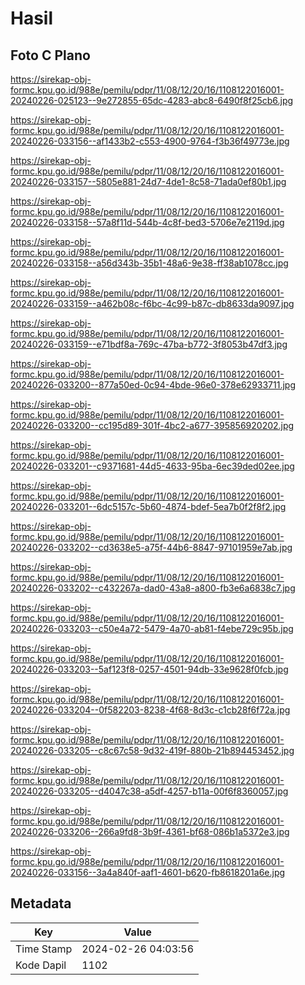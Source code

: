 # Hasil

## Foto C Plano

https://sirekap-obj-formc.kpu.go.id/988e/pemilu/pdpr/11/08/12/20/16/1108122016001-20240226-025123--9e272855-65dc-4283-abc8-6490f8f25cb6.jpg

https://sirekap-obj-formc.kpu.go.id/988e/pemilu/pdpr/11/08/12/20/16/1108122016001-20240226-033156--af1433b2-c553-4900-9764-f3b36f49773e.jpg

https://sirekap-obj-formc.kpu.go.id/988e/pemilu/pdpr/11/08/12/20/16/1108122016001-20240226-033157--5805e881-24d7-4de1-8c58-71ada0ef80b1.jpg

https://sirekap-obj-formc.kpu.go.id/988e/pemilu/pdpr/11/08/12/20/16/1108122016001-20240226-033158--57a8f11d-544b-4c8f-bed3-5706e7e2119d.jpg

https://sirekap-obj-formc.kpu.go.id/988e/pemilu/pdpr/11/08/12/20/16/1108122016001-20240226-033158--a56d343b-35b1-48a6-9e38-ff38ab1078cc.jpg

https://sirekap-obj-formc.kpu.go.id/988e/pemilu/pdpr/11/08/12/20/16/1108122016001-20240226-033159--a462b08c-f6bc-4c99-b87c-db8633da9097.jpg

https://sirekap-obj-formc.kpu.go.id/988e/pemilu/pdpr/11/08/12/20/16/1108122016001-20240226-033159--e71bdf8a-769c-47ba-b772-3f8053b47df3.jpg

https://sirekap-obj-formc.kpu.go.id/988e/pemilu/pdpr/11/08/12/20/16/1108122016001-20240226-033200--877a50ed-0c94-4bde-96e0-378e62933711.jpg

https://sirekap-obj-formc.kpu.go.id/988e/pemilu/pdpr/11/08/12/20/16/1108122016001-20240226-033200--cc195d89-301f-4bc2-a677-395856920202.jpg

https://sirekap-obj-formc.kpu.go.id/988e/pemilu/pdpr/11/08/12/20/16/1108122016001-20240226-033201--c9371681-44d5-4633-95ba-6ec39ded02ee.jpg

https://sirekap-obj-formc.kpu.go.id/988e/pemilu/pdpr/11/08/12/20/16/1108122016001-20240226-033201--6dc5157c-5b60-4874-bdef-5ea7b0f2f8f2.jpg

https://sirekap-obj-formc.kpu.go.id/988e/pemilu/pdpr/11/08/12/20/16/1108122016001-20240226-033202--cd3638e5-a75f-44b6-8847-97101959e7ab.jpg

https://sirekap-obj-formc.kpu.go.id/988e/pemilu/pdpr/11/08/12/20/16/1108122016001-20240226-033202--c432267a-dad0-43a8-a800-fb3e6a6838c7.jpg

https://sirekap-obj-formc.kpu.go.id/988e/pemilu/pdpr/11/08/12/20/16/1108122016001-20240226-033203--c50e4a72-5479-4a70-ab81-f4ebe729c95b.jpg

https://sirekap-obj-formc.kpu.go.id/988e/pemilu/pdpr/11/08/12/20/16/1108122016001-20240226-033203--5af123f8-0257-4501-94db-33e9628f0fcb.jpg

https://sirekap-obj-formc.kpu.go.id/988e/pemilu/pdpr/11/08/12/20/16/1108122016001-20240226-033204--0f582203-8238-4f68-8d3c-c1cb28f6f72a.jpg

https://sirekap-obj-formc.kpu.go.id/988e/pemilu/pdpr/11/08/12/20/16/1108122016001-20240226-033205--c8c67c58-9d32-419f-880b-21b894453452.jpg

https://sirekap-obj-formc.kpu.go.id/988e/pemilu/pdpr/11/08/12/20/16/1108122016001-20240226-033205--d4047c38-a5df-4257-b11a-00f6f8360057.jpg

https://sirekap-obj-formc.kpu.go.id/988e/pemilu/pdpr/11/08/12/20/16/1108122016001-20240226-033206--266a9fd8-3b9f-4361-bf68-086b1a5372e3.jpg

https://sirekap-obj-formc.kpu.go.id/988e/pemilu/pdpr/11/08/12/20/16/1108122016001-20240226-033156--3a4a840f-aaf1-4601-b620-fb8618201a6e.jpg


## Metadata

| Key        | Value               |
| ---------- | ------------------- |
| Time Stamp | 2024-02-26 04:03:56 |
| Kode Dapil | 1102                |



